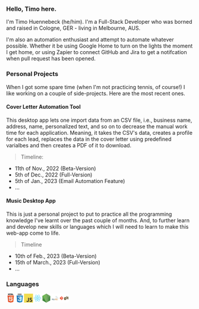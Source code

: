 ### Hello, Timo here.

I'm Timo Huennebeck (he/him). I'm a Full-Stack Developer who was borned and raised in Cologne, GER - living in Melbourne, AUS.

I'm also an automation enthusiast and attempt to automate whatever possible. Whether it be using Google Home to turn on the lights the moment I get home, or using Zapier to connect GitHub and Jira to get a notifcation when pull request has been opened.

### Personal Projects

When I got some spare time (when I'm not practicing tennis, of course!) I like working on a couple of side-projects. Here are the most recent ones.

#### Cover Letter Automation Tool

This desktop app lets one import data from an CSV file, i.e., business name, address, name, personalized text, and so on to decrease the manual work time for each application. Meaning, it takes the CSV's data, creates a profile for each lead, replaces the data in the cover letter using predefined varialbes and then creates a PDF of it to download.

> Timeline:

- 11th of Nov., 2022 (Beta-Version)
- 5th of Dec., 2022 (Full-Version)
- 5th of Jan., 2023 (Email Automation Feature)
- ...

#### Music Desktop App

This is just a personal project to put to practice all the programming knowledge I've learnt over the past couple of months. And, to further learn and develop new skills or languages which I will need to learn to make this web-app come to life. 

> Timeline

- 10th of Feb., 2023 (Beta-Version)
- 15th of March., 2023 (Full-Version)
- ...


### Languages

<img align="left" alt="HTML5" width="24px" src="https://raw.githubusercontent.com/github/explore/80688e429a7d4ef2fca1e82350fe8e3517d3494d/topics/html/html.png" />

<img align="left" alt="CSS3" width="24px" src="https://raw.githubusercontent.com/github/explore/80688e429a7d4ef2fca1e82350fe8e3517d3494d/topics/css/css.png" />

<img align="left" alt="JavaScript" width="24px" src="https://raw.githubusercontent.com/github/explore/80688e429a7d4ef2fca1e82350fe8e3517d3494d/topics/javascript/javascript.png" />

<img align="left" alt="React" width="24px" src="https://raw.githubusercontent.com/github/explore/80688e429a7d4ef2fca1e82350fe8e3517d3494d/topics/react/react.png" />

<img align="left" alt="Node.js" width="24px" src="https://raw.githubusercontent.com/github/explore/80688e429a7d4ef2fca1e82350fe8e3517d3494d/topics/nodejs/nodejs.png" />

<img align="left" alt="MySQL" width="24px" src="https://raw.githubusercontent.com/github/explore/80688e429a7d4ef2fca1e82350fe8e3517d3494d/topics/mysql/mysql.png" />

<img align="left" alt="Git" width="24px" 
src="https://raw.githubusercontent.com/github/explore/80688e429a7d4ef2fca1e82350fe8e3517d3494d/topics/git/git.png" />
